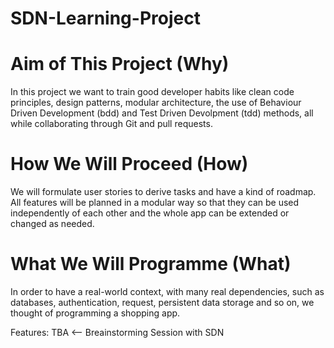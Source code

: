# SDN-Learning-Project

# Aim of This Project (Why)
In this project we want to train good developer habits like clean code principles, design patterns, modular architecture, the use of Behaviour Driven Development (bdd) and Test Driven Devolpment (tdd) methods, all while collaborating through Git and pull requests.

# How We Will Proceed (How)
We will formulate user stories to derive tasks and have a kind of roadmap.
All features will be planned in a modular way so that they can be used independently of each other and the whole app can be extended or changed as needed.

# What We Will Programme (What)
In order to have a real-world context, with many real dependencies, such as databases, authentication, request, persistent data storage and so on, we thought of programming a shopping app.

Features: TBA <-- Breainstorming Session with SDN

